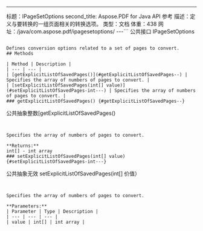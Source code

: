 ---
标题：IPageSetOptions
second_title: Aspose.PDF for Java API 参考
描述：定义与要转换的一组页面相关的转换选项。
类型：文档
体重：438
网址：/java/com.aspose.pdf/ipagesetoptions/
---```
公共接口 IPageSetOptions
```

Defines conversion options related to a set of pages to convert.
## Methods

| Method | Description |
| --- | --- |
| [getExplicitListOfSavedPages()](#getExplicitListOfSavedPages--) | Specifies the array of numbers of pages to convert. |
| [setExplicitListOfSavedPages(int[] value)](#setExplicitListOfSavedPages-int---) | Specifies the array of numbers of pages to convert. |
### getExplicitListOfSavedPages() {#getExplicitListOfSavedPages--}
```
公共抽象整数[getExplicitListOfSavedPages()
```


Specifies the array of numbers of pages to convert.

**Returns:**
int[] - int array
### setExplicitListOfSavedPages(int[] value) {#setExplicitListOfSavedPages-int---}
```
公共抽象无效 setExplicitListOfSavedPages(int[] 价值）
```


Specifies the array of numbers of pages to convert.

**Parameters:**
| Parameter | Type | Description |
| --- | --- | --- |
| value | int[] | int array |
